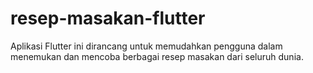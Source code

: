 # resep-masakan-flutter
Aplikasi Flutter ini dirancang untuk memudahkan pengguna dalam menemukan dan mencoba berbagai resep masakan dari seluruh dunia.

